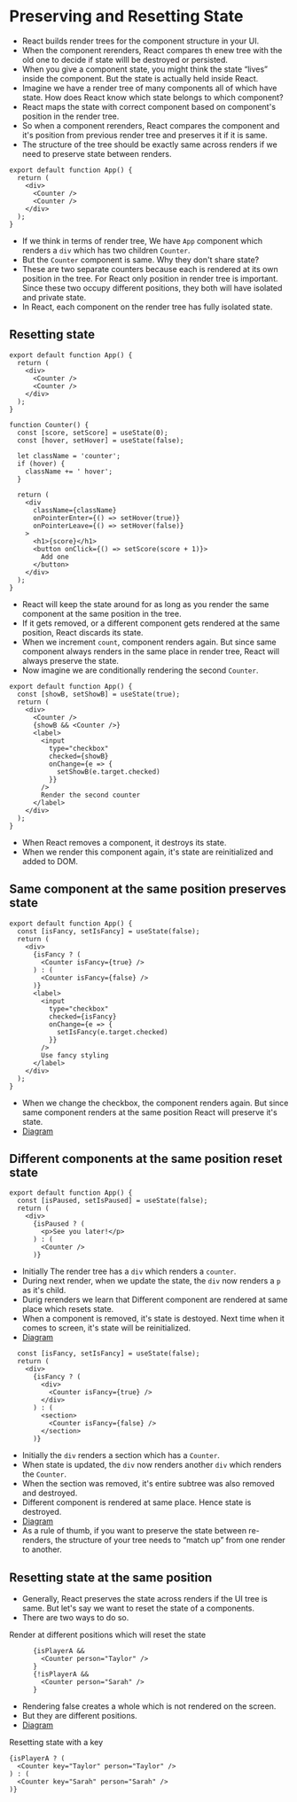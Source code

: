 # Preserving and Resetting State

- React builds render trees for the component structure in your UI.
- When the component rerenders, React compares th enew tree with the old one to decide if  state willl be destroyed or persisted.
- When you give a component state, you might think the state “lives” inside the component. But the state is actually held inside React.
- Imagine we have a render tree of many components all of which have state. How does React know which state belongs to which component?
- React maps the state with correct component based on component's position in the render tree.
- So when a component rerenders, React compares the component and it's position from previous render tree and preserves it if it is same.
- The structure of the tree should be exactly same across renders if we need to preserve state between renders.



```tsx
export default function App() {
  return (
    <div>
      <Counter />
      <Counter />
    </div>
  );
}
```
- If we think in terms of render tree, We have `App` component which renders a `div` which has two children `Counter`.
- But the `Counter` component is same. Why they don't share state?
- These are two separate counters because each is rendered at its own position in the tree. For React only position in render tree is important. Since these two occupy different positions, they both will have isolated and private state.
- In React, each component on the render tree has fully isolated state. 



## Resetting state

```tsx
export default function App() {
  return (
    <div>
      <Counter />
      <Counter />
    </div>
  );
}

function Counter() {
  const [score, setScore] = useState(0);
  const [hover, setHover] = useState(false);

  let className = 'counter';
  if (hover) {
    className += ' hover';
  }

  return (
    <div
      className={className}
      onPointerEnter={() => setHover(true)}
      onPointerLeave={() => setHover(false)}
    >
      <h1>{score}</h1>
      <button onClick={() => setScore(score + 1)}>
        Add one
      </button>
    </div>
  );
}
```

- React will keep the state around for as long as you render the same component at the same position in the tree.
- If it gets removed, or a different component gets rendered at the same position, React discards its state.
- When we increment `count`, component renders again. But since same component always renders in the same place in render tree, React will always preserve the state.
- Now imagine we are conditionally rendering the second `Counter`.

```tsx
export default function App() {
  const [showB, setShowB] = useState(true);
  return (
    <div>
      <Counter />
      {showB && <Counter />} 
      <label>
        <input
          type="checkbox"
          checked={showB}
          onChange={e => {
            setShowB(e.target.checked)
          }}
        />
        Render the second counter
      </label>
    </div>
  );
}
```

- When React removes a component, it destroys its state.
- When we render this component again, it's state are reinitialized and added to DOM.


## Same component at the same position preserves state 

```tsx
export default function App() {
  const [isFancy, setIsFancy] = useState(false);
  return (
    <div>
      {isFancy ? (
        <Counter isFancy={true} /> 
      ) : (
        <Counter isFancy={false} /> 
      )}
      <label>
        <input
          type="checkbox"
          checked={isFancy}
          onChange={e => {
            setIsFancy(e.target.checked)
          }}
        />
        Use fancy styling
      </label>
    </div>
  );
}

```

- When we change the checkbox, the component renders again. But since same component renders at the same position React will preserve it's state.
- [Diagram](https://react.dev/learn/preserving-and-resetting-state#same-component-at-the-same-position-preserves-state)


## Different components at the same position reset state 

```tsx
export default function App() {
  const [isPaused, setIsPaused] = useState(false);
  return (
    <div>
      {isPaused ? (
        <p>See you later!</p> 
      ) : (
        <Counter /> 
      )}
```

- Initially The render tree has a `div` which renders a `counter`.
- During next render, when we update the state, the `div` now renders a `p` as it's child.
- Durig rerenders we learn that Different component are rendered at same place which resets state.
- When a component is removed, it's state is destoyed. Next time when it comes to screen, it's state will be reinitialized.
- [Diagram](https://react.dev/learn/preserving-and-resetting-state#different-components-at-the-same-position-reset-state)


```tsx
  const [isFancy, setIsFancy] = useState(false);
  return (
    <div>
      {isFancy ? (
        <div>
          <Counter isFancy={true} /> 
        </div>
      ) : (
        <section>
          <Counter isFancy={false} />
        </section>
      )}
```

- Initially the `div` renders a section which has a `Counter`.
- When state is updated, the `div` now renders another `div` which renders the `Counter`.
- When the section was removed, it's entire subtree was also removed and destroyed.
- Different component is rendered at same place. Hence state is destroyed.
- [Diagram](https://react.dev/learn/preserving-and-resetting-state#different-components-at-the-same-position-reset-state)
- As a rule of thumb, if you want to preserve the state between re-renders, the structure of your tree needs to “match up” from one render to another.


## Resetting state at the same position 

- Generally, React preserves the state across renders if the UI tree is same. But let's say we want to reset the state of a components.
- There are two ways to do so.

Render at different positions which will reset the state

```tsx
      {isPlayerA &&
        <Counter person="Taylor" />
      }
      {!isPlayerA &&
        <Counter person="Sarah" />
      }
```
- Rendering false creates a whole which is not rendered on the screen.
- But they are different positions.
- [Diagram](https://react.dev/learn/preserving-and-resetting-state#option-1-rendering-a-component-in-different-positions)


Resetting state with a key

```tsx
{isPlayerA ? (
  <Counter key="Taylor" person="Taylor" />
) : (
  <Counter key="Sarah" person="Sarah" />
)}
```
